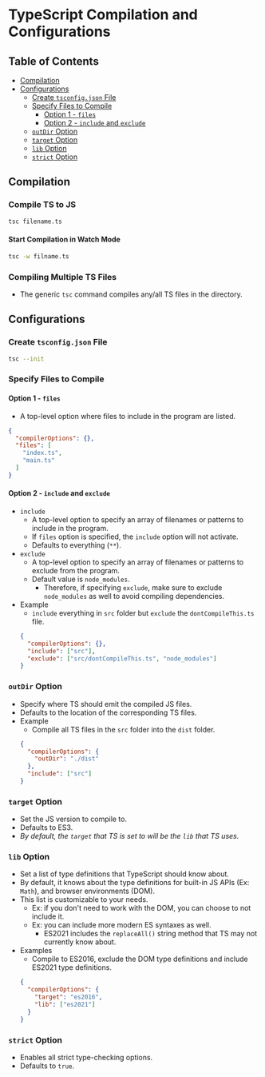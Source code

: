 # TypeScript Compilation and Configurations

## Table of Contents
- [Compilation](#compilation)
- [Configurations](#configurations)
  - [Create `tsconfig.json` File](#create-tsconfigjson-file)
  - [Specify Files to Compile](#specify-files-to-compile)
    - [Option 1 - `files`](#option-1---files)
    - [Option 2 - `include` and `exclude`](#option-2---include-and-exclude)
  - [`outDir` Option](#outdir-option)
  - [`target` Option](#target-option)
  - [`lib` Option](#lib-option)
  - [`strict` Option](#strict-option)

## Compilation
### Compile TS to JS
```zsh
tsc filename.ts
```
#### Start Compilation in Watch Mode
```zsh
tsc -w filname.ts
```
### Compiling Multiple TS Files
- The generic `tsc` command compiles any/all TS files in the directory.


## Configurations
### Create `tsconfig.json` File
```zsh
tsc --init
```
### Specify Files to Compile
#### Option 1 - `files`
- A top-level option where files to include in the program are listed.
```json
{
  "compilerOptions": {},
  "files": [
    "index.ts",
    "main.ts"
  ]
}
```
#### Option 2 - `include` and `exclude`
- `include`
  - A top-level option to specify an array of filenames or patterns to include in the program.
  - If `files` option is specified, the `include` option will not activate.
  - Defaults to everything (`**`).
- `exclude`
  - A top-level option to specify an array of filenames or patterns to exclude from the program.
  - Default value is `node_modules`.
    - Therefore, if specifying `exclude`, make sure to exclude `node_modules` as well to avoid compiling dependencies.
- Example
  - `include` everything in `src` folder but `exclude` the `dontCompileThis.ts` file.
  ```json
  {
    "compilerOptions": {},
    "include": ["src"],
    "exclude": ["src/dontCompileThis.ts", "node_modules"]
  }
  ```
### `outDir` Option
- Specify where TS should emit the compiled JS files.
- Defaults to the location of the corresponding TS files.
- Example
  - Compile all TS files in the `src` folder into the `dist` folder.
  ```json
  {
    "compilerOptions": {
      "outDir": "./dist"
    },
    "include": ["src"]
  }
  ```
### `target` Option
- Set the JS version to compile to.
- Defaults to ES3.
- *By default, the `target` that TS is set to will be the `lib` that TS uses.*
### `lib` Option
- Set a list of type definitions that TypeScript should know about.
- By default, it knows about the type definitions for built-in JS APIs (Ex: `Math`), and browser environments (DOM).
- This list is customizable to your needs.
  - Ex: if you don't need to work with the DOM, you can choose to not include it.
  - Ex: you can include more modern ES syntaxes as well.
    - ES2021 includes the `replaceAll()` string method that TS may not currently know about.
- Examples
  - Compile to ES2016, exclude the DOM type definitions and include ES2021 type definitions.
  ```json
  {
    "compilerOptions": {
      "target": "es2016",
      "lib": ["es2021"]
    }
  }
  ```
### `strict` Option
- Enables all strict type-checking options.
- Defaults to `true`.
